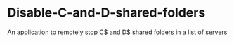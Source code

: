 # Disable-C-and-D-shared-folders
An application to remotely stop C$ and D$ shared folders in a list of servers
